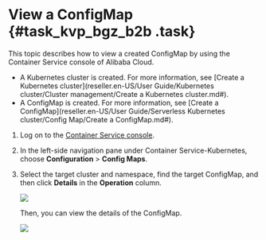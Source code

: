 # View a ConfigMap {#task_kvp_bgz_b2b .task}

This topic describes how to view a created ConfigMap by using the Container Service console of Alibaba Cloud.

-   A Kubernetes cluster is created. For more information, see [Create a Kubernetes cluster](reseller.en-US/User Guide/Kubernetes cluster/Cluster management/Create a Kubernetes cluster.md#).
-   A ConfigMap is created. For more information, see [Create a ConfigMap](reseller.en-US/User Guide/Serverless Kubernetes cluster/Config Map/Create a ConfigMap.md#).

1.  Log on to the [Container Service console](https://partners-intl.console.aliyun.com/#/cs).
2.  In the left-side navigation pane under Container Service-Kubernetes, choose **Configuration** \> **Config Maps**.
3.  Select the target cluster and namespace, find the target ConfigMap, and then click **Details** in the **Operation** column. 

    ![](http://static-aliyun-doc.oss-cn-hangzhou.aliyuncs.com/assets/img/136652/155953046740651_en-US.png)

    Then, you can view the details of the ConfigMap.

    ![](http://static-aliyun-doc.oss-cn-hangzhou.aliyuncs.com/assets/img/136652/155953046740653_en-US.png)



